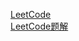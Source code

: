 [LeetCode](https://leetcode.com/)  
 [LeetCode题解](http://blog.csdn.net/column/details/leetcode-solution.html)
